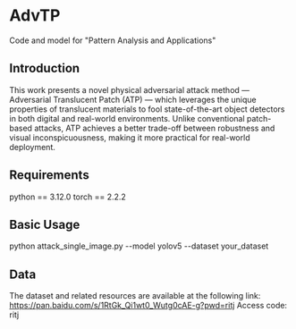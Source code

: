 # AdvTP
Code and model for "Pattern Analysis and Applications"

## Introduction

This work presents a novel physical adversarial attack method — Adversarial Translucent Patch (ATP) — which leverages the unique properties of translucent materials to fool state-of-the-art object detectors in both digital and real-world environments. Unlike conventional patch-based attacks, ATP achieves a better trade-off between robustness and visual inconspicuousness, making it more practical for real-world deployment.

## Requirements

python == 3.12.0
torch == 2.2.2

## Basic Usage

python attack_single_image.py --model yolov5 --dataset your_dataset

## Data


The dataset and related resources are available at the following link:
https://pan.baidu.com/s/1RtGk_Qi1wt0_Wutg0cAE-g?pwd=ritj
Access code: ritj
